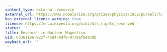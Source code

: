 ```yaml
---
content_type: external-resource
external_url: https://www.nobelprize.org/prizes/physics/1952/purcell/lecture/
has_external_license_warning: true
license: https://en.wikipedia.org/wiki/All_rights_reserved
status: ''
title: Research in Nuclear Magnetism
uid: 6d36116e-922f-4cd4-bdf0-0738af0eac0b
wayback_url: ''
---
```

